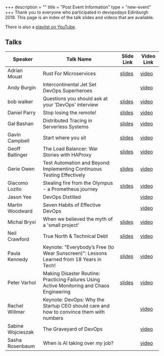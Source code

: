 +++
description = ""
title = "Post Event Information"
type = "new-event"
+++
Thank you to everyone who participated in devopsdays Edinburgh 2018. This page is an index of the talk slides and videos that are available.

There is also a [playlist on YouTube](https://www.youtube.com/playlist?list=PLPCxlWK0-Ek4-5hWsI31TGRjfloIoKLxO).


## Talks

Speaker              | Talk Name                                                                                  | Slide Link | Video Link
------------         | ------------                                                                               | -----------|-----------
Adrian Mouat         | Rust For Microservices                                                                     | [slides](https://drive.google.com/open?id=1b19IhMJ8h3hoxmOwtFt3pWqadTAXnT0b) | [video](https://www.youtube.com/watch?v=B4ccsfJ_IK8&index=18&list=PLPCxlWK0-Ek4-5hWsI31TGRjfloIoKLxO&t=0s)
Andy Burgin          | Intercontinental Jet Set DevOps Superheroes                                                |  | [video](https://www.youtube.com/watch?v=2CvI_jM8cxE&index=17&list=PLPCxlWK0-Ek4-5hWsI31TGRjfloIoKLxO&t=0s)
bob walker           | Questions you should ask at your 'DevOps' interview                                        | [slides](https://docs.google.com/presentation/d/1_Pl4lA9Q66LDifl28eRGmwdYfBmWDgrG5IBqCzqcGLI/edit#slide=id.g1106a41287_0_141) | [video](https://www.youtube.com/watch?v=bP9XkVy9WEc&index=19&list=PLPCxlWK0-Ek4-5hWsI31TGRjfloIoKLxO&t=0s)
Daniel Parry         | Stop losing the remote!                                                                    | [slides](https://docs.google.com/presentation/d/1aGZyvaZ_cIn1H5GZDvDCX1ikUWbW_ULdgq4CM9A7Aoc/edit#slide=id.g4543f51ba5_0_0) | [video](https://www.youtube.com/watch?v=M6tq7YS0JII&index=6&list=PLPCxlWK0-Ek4-5hWsI31TGRjfloIoKLxO&t=0s)
Gal Bashan           | Distributed Tracing in Serverless Systems                                                  | [slides](https://www.slideshare.net/GalBashan/distributed-tracing-in-serverless-systems-devopsdays-edinburgh-121796209/GalBashan/distributed-tracing-in-serverless-systems-devopsdays-edinburgh-121796209) | [video](https://www.youtube.com/watch?v=Z2S8qdDybR0&index=15&list=PLPCxlWK0-Ek4-5hWsI31TGRjfloIoKLxO&t=0s)
Gavin Campbell       | Start where you sit                                                                        | [slides](https://drive.google.com/open?id=1wYDSg3pgm6r4ZD6eDiDqsgLFbxRGJw30) | [video](https://www.youtube.com/watch?v=EMapODiCcaE&index=7&list=PLPCxlWK0-Ek4-5hWsI31TGRjfloIoKLxO&t=0s)
Geoff Ballinger      | The Load Balancer: War Stories with HAProxy                                                | [slides](https://www.slideshare.net/geoffballinger/the-load-balancer-war-stories-with-haproxy) | [video](https://www.youtube.com/watch?v=Z6LvipjlIY0&index=8&list=PLPCxlWK0-Ek4-5hWsI31TGRjfloIoKLxO&t=0s)
Gerie Owen           | Test Automation and Beyond: Implementing Continuous Testing Effectively                    | [slides](https://drive.google.com/file/d/0B3C1cTkfvAjyZ3lZbU9fXy0tbGxBQ3dVQWs0VXhwT2p4dlFJ/view) | [video](https://www.youtube.com/watch?v=S1q3-YktxgY&index=12&list=PLPCxlWK0-Ek4-5hWsI31TGRjfloIoKLxO&t=0s)
Giacomo Lozito       | Stealing fire from the Olympus - a Prometheus journey                                      | [slides](https://drive.google.com/file/d/0B3C1cTkfvAjyRzRUdmo3YnZrRmI3Q05rM1hWVDJtbjRKdXlF/view?usp=sharing) | [video](https://www.youtube.com/watch?v=ElzKaYGfG_k&index=5&list=PLPCxlWK0-Ek4-5hWsI31TGRjfloIoKLxO&t=0s)
Jason Yee            | DevOps Distilled                                                                           |  | [video](https://www.youtube.com/watch?v=AGz1eKHjjxg&index=9&list=PLPCxlWK0-Ek4-5hWsI31TGRjfloIoKLxO&t=0s)
Martin Woodward      | Seven Habits of Effective DevOps                                                           |  | [video](https://www.youtube.com/watch?v=3aFglBzcZN4&index=4&list=PLPCxlWK0-Ek4-5hWsI31TGRjfloIoKLxO&t=0s)
Michal Bryxí         | When we believed the myth of a 'small project'                                             | [slides](https://docs.google.com/presentation/d/1hRjcarrQY9yd83zaMYAUuAHcRb1BG_NQInsKAmI7_Ec/edit?usp=sharing) | [video](https://www.youtube.com/watch?v=wYt_W5l9lvA&index=10&list=PLPCxlWK0-Ek4-5hWsI31TGRjfloIoKLxO&t=0s)
Neil Crawford        | True North & Technical Debt                                                                | [slides](https://docs.google.com/presentation/d/1T7lJ6IVwdWpfxORdVhJlcr_DSgePjGDqvhBPIZKRkvo/edit#slide=id.g43fa1404a3_0_189) | [video](https://www.youtube.com/watch?v=_0H5SnmYWSQ&index=13&list=PLPCxlWK0-Ek4-5hWsI31TGRjfloIoKLxO&t=0s)
Paula Kennedy        | Keynote: "Everybody’s Free (to Wear Sunscreen)": Lessons Learned from 18 Years in Tech!    | [slides](https://speakerdeck.com/pkennedy/everybodys-free-to-wear-sunscreen-lessons-learned-from-18-years-in-tech) | [video](https://www.youtube.com/watch?v=2fefzvsEI1w&index=2&list=PLPCxlWK0-Ek4-5hWsI31TGRjfloIoKLxO&t=0s)
Peter Varhol         | Making Disaster Routine: Practicing Failures Using Active Monitoring and Chaos Engineering | [slides](https://drive.google.com/file/d/0B3C1cTkfvAjybXUzejRWS0YyQ0k2R2NheHZNSjQzd01HdTAw/view?usp=sharing) | [video](https://www.youtube.com/watch?v=2j5KLR8uQvs&index=3&list=PLPCxlWK0-Ek4-5hWsI31TGRjfloIoKLxO&t=0s)
Rachel Willmer       | Keynote: DevOps: Why the Startup CEO should care and how to convince them with numbers     |  | [video](https://www.youtube.com/watch?v=0f_S7m5Ta_s&index=11&list=PLPCxlWK0-Ek4-5hWsI31TGRjfloIoKLxO&t=0s)
Sabine Wojcieszak    | The Graveyard of DevOps                                                                    |  | [video](https://www.youtube.com/watch?v=XKiu7GePRYE&index=16&list=PLPCxlWK0-Ek4-5hWsI31TGRjfloIoKLxO&t=0s)
Sasha Rosenbaum      | When is AI taking over _my_ job?                                                           |  | [video](https://www.youtube.com/watch?v=MrLCzZvpPVo&index=14&list=PLPCxlWK0-Ek4-5hWsI31TGRjfloIoKLxO&t=0s)